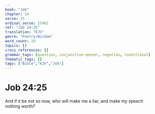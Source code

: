 ```yaml
---
book: "Job"
chapter: 24
verse: 25
ordinal_verse: 13462
ref: "Job 24:25"
translation: "KJV"
genre: "Poetry/Wisdom"
word_count: 19
topics: []
cross_references: []
grammar_tags: [question, conjunctive-opener, negation, conditional]
thematic_tags: []
tags: ["Bible","KJV","Job"]
---
```


# Job 24:25

And if it be not so now, who will make me a liar, and make my speech nothing worth?
